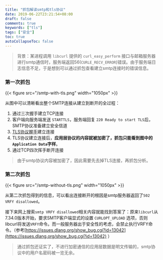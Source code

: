 ```yaml
---
title: "抓包解读smtp和tls协议"
date: 2019-06-22T23:21:54+08:00
draft: false
comments: true
keywords: ["tls"]
tags: ["安全"]
toc: true
autoCollapseToc: false
---
```


> 背景：某进程调用 `libcurl` 提供的 `curl_easy_perform` 接口与邮箱服务器进行smtp通信时，服务端返回56(`CURLE_RECV_ERROR`)错误。由于服务端日志信息不足，于是想到可以通过抓包查看建立smtp连接时的错误信息。

### 第一次抓包

{{< figure src="/smtp-with-tls.png" width="1050px" >}}

从图中可以清晰看出整个SMTP连接从建立到断开的全过程：

1. 通过三次握手建立TCP连接
2. 客户端向服务端发送 `STARTTLS`，服务端回复 `220 Ready to start TLS`后，SMTP协议准备建立安全信道
3. [TLS协议握手](https://cvvz.github.io/post/about-computer-security/#ssl%E5%8D%8F%E8%AE%AE)建立连接
4. TLS协议建立连接后，**应用层协议的内容就被加密了，抓包只能看到图中的`Application Data`字样**。
5. 通过TCP四次挥手断开连接

> 由于smtp协议内容被加密了，因此需要先去掉TLS连接，再抓包分析。

### 第二次抓包

{{< figure src="/smtp-without-tls.png" width="1050px" >}}

从第二次抓包得到的信息，可以看出连接断开的根因是smtp服务器返回了`502 VRFY disallowed`。

接下来网上搜索`smtp VRFY disallowed`相关内容就能找到答案了：原来`libcurl`从7.34.0版本开始，要求SMTP客户端显式的设置 `CURLOPT_UPLOAD` 选项，否则libcurl将发送`VRFY`命令。而一般服务器出于安全性的考虑，会禁止执行VRFY命令。（参考[https://issues.dlang.org/show_bug.cgi?id=13042](https://issues.dlang.org/show_bug.cgi?id=13042) ）

> 通过抓包还证实了，不进行加密通信的应用层数据是明文传输的，smtp协议中的用户名密码被一览无余。
